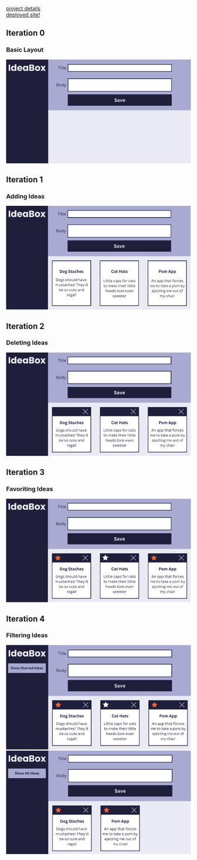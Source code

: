 [project details](https://frontend.turing.edu/projects/module-1/ideabox-group.html) <br>
[deployed site!](https://yuji3000.github.io/idea-box/)


<h2> Iteration 0 </h2>
<h3> Basic Layout </h3>
<img src="./readme-imgs/basic-layout.png">

<h2> Iteration 1 </h2>
<h3> Adding Ideas </h3>
<img src="./readme-imgs/adding-ideas.png">

<h2> Iteration 2 </h2>
<h3> Deleting Ideas </h3>
<img src="./readme-imgs/deleting-ideas.png">

<h2> Iteration 3 </h2>
<h3> Favoriting Ideas </h3>
<img src="./readme-imgs/favoriting-ideas.png">

<h2> Iteration 4 </h2>
<h3> Filtering Ideas </h3>
<img src="./readme-imgs/filtering-ideas-1.png">


<img src="./readme-imgs/filtering-ideas-2.png">
